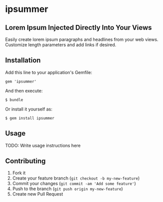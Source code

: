 # ipsummer

## Lorem Ipsum Injected Directly Into Your Views

Easily create lorem ipsum paragraphs and headlines from your web views. Customize length parameters and add links if desired.

## Installation

Add this line to your application's Gemfile:

    gem 'ipsummer'

And then execute:

    $ bundle

Or install it yourself as:

    $ gem install ipsummer

## Usage

TODO: Write usage instructions here

## Contributing

1. Fork it
2. Create your feature branch (`git checkout -b my-new-feature`)
3. Commit your changes (`git commit -am 'Add some feature'`)
4. Push to the branch (`git push origin my-new-feature`)
5. Create new Pull Request
